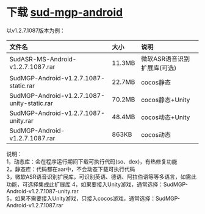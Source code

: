 # 下载 [sud-mgp-android](https://github.com/SudTechnology/sud-mgp-android/releases)

以v1.2.7.1087版本为例：

|文件名|大小|说明|
|:----|:---|:---|
|SudASR-MS-Android-v1.2.7.1087.rar|11.3MB |微软ASR语音识别扩展库(可选)  |
|SudMGP-Android-v1.2.7.1087-static.rar|22.7MB |cocos静态  |
|SudMGP-Android-v1.2.7.1087-unity-static.rar|70.2MB |cocos静态+Unity  |
|SudMGP-Android-v1.2.7.1087-unity.rar|48.4MB |cocos动态+Unity  |
|SudMGP-Android-v1.2.7.1087.rar|863KB |cocos动态  |

说明：  
1，动态库：会在程序运行期间下载可执行代码(so、dex)，有热修复功能  
2，静态库：代码都在aar中，不会动态下载可执行代码  
3，微软ASR语音识别扩展库，可识别英语、德语、阿拉伯语等等多语言，如需此功能，可选择集成此扩展库
4，如果要接入Unity游戏，通常选择：SudMGP-Android-v1.2.7.1087-unity.rar  
5，如果不需要接入Unity游戏，只接入cocos游戏，通常选择：SudMGP-Android-v1.2.7.1087.rar
